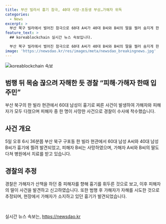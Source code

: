 ```yaml
---
title: 부산 빌라서 흉기 참극, 40대 사망·초등생 부상…가해자 위독
categories:
  - News
excerpt: >
  부산 북구 빌라에서 벌어진 참극으로 60대 A씨가 40대 B씨와 B씨의 딸을 찔러 숨지게 한 뒤 자해한 사건이 발생했습니다. 가해자와 피해자는 이전에 같은 빌라에 살았던 관계였으며, 가해자가 피해자를 습격한 후 자해한 것으로 보입니다. 가해자와 피해자의 관계와 범행 동기에 대한 파악이 진행 중이며, 다른 개입자는 발견되지 않았습니다. 현재 A씨는 중태이며 진술 수집에 시간이 소요될 것으로 보입니다. (150자)
feature_text: >
  ## koreablockchain 실시간 뉴스 속보입니다.

  부산 북구 빌라에서 벌어진 참극으로 60대 A씨가 40대 B씨와 B씨의 딸을 찔러 숨지게 한 뒤 자해한 사건이 발생했습니다. 가해자와 피해자는 이전에 같은 빌라에 살았던 관계였으며, 가해자가 피해자를 습격한 후 자해한 것으로 보입니다. 가해자와 피해자의 관계와 범행 동기에 대한 파악이 진행 중이며, 다른 개입자는 발견되지 않았습니다. 현재 A씨는 중태이며 진술 수집에 시간이 소요될 것으로 보입니다. (150자)
image: 'https://newsdao.kr/res/images/meta/newsdao_breakingnews.jpg'
---
```


<p><img src="https://newsdao.kr/res/images/meta/newsdao_breakingnews.jpg" alt="koreablockchain 속보" /></p>

<h2 data-ke-size="size26">범행 뒤 목숨 끊으려 자해한 듯 경찰 “피해·가해자 한때 입주민”</h2>

<p data-ke-size="size16">부산 북구의 한 빌라 현관에서 60대 남성이 흉기로 찌른 사건이 발생하여 가해자와 피해자가 모두 다쳤으며 피해자 중 한 명이 사망한 사건으로 경찰이 수사에 착수했습니다.</p>

<h2 data-ke-size="size26">사건 개요</h2>

<p data-ke-size="size16">5일 오후 6시 36분쯤 부산 북구 구포동 한 빌라 현관에서 60대 남성 A씨와 40대 남성 B씨가 흉기에 찔려 발견되었고, 피해자 B씨는 사망하였으며, 가해자 A씨와 B씨의 딸도 다쳐 병원에서 치료를 받고 있습니다.</p>

<h2 data-ke-size="size26">경찰의 추정</h2>

<p data-ke-size="size16">경찰은 가해자가 산책을 하던 중 피해자를 향해 흉기를 휘두른 것으로 보고, 이후 피해자의 딸이 사건을 발견하고 신고하였습니다. 또한 범행 후 가해자가 자해를 시도한 것으로 추정되며, 현장에서 가해자가 소지하고 있던 흉기가 발견되었습니다.</p>

<p data-ke-size="size16">&nbsp;</p>
실시간 뉴스 속보는, <a href="https://newsdao.kr" rel="dofollow">https://newsdao.kr</a>


